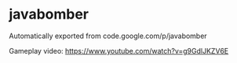 # javabomber
Automatically exported from code.google.com/p/javabomber

Gameplay video: https://www.youtube.com/watch?v=g9GdlJKZV6E
